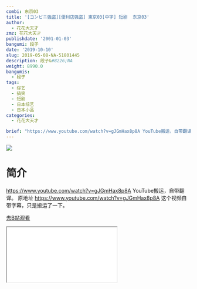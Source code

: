 ```yaml
---
combi: 东京03
title: '[コンビニ強盗][便利店强盗] 東京03[中字] 短剧  东京03'
author:
  - 花花大天才
zmz: 花花大天才
publishdate: '2001-01-03'
bangumi: 段子
date: '2019-10-10'
slug: 2019-05-08-NA-51801445
description: 段子&#8226;NA
weight: 8990.0
bangumis:
  - 段子
tags:
  - 综艺
  - 搞笑
  - 短剧
  - 日本综艺
  - 日本小品
categories:
  - 花花大天才

brief: "https://www.youtube.com/watch?v=gJGmHax8p8A YouTube搬运，自带翻译。 原地址 https://www.youtube.com/watch?v=gJGmHax8p8A 这个视频自带字幕，只是搬运了一下。"
---
```

![](https://raw.githubusercontent.com/tcgriffith/owaraisite/master/static/tmpimg/0c1af7b2dda945e067e98efde50634245e401305.jpg.480.jpg)
# 简介  
https://www.youtube.com/watch?v=gJGmHax8p8A
YouTube搬运，自带翻译。
原地址 https://www.youtube.com/watch?v=gJGmHax8p8A
这个视频自带字幕，只是搬运了一下。  

[去B站观看](https://www.bilibili.com/video/av51801445/)
<div class ="resp-container"><iframe class="testiframe" src="//player.bilibili.com/player.html?aid=51801445"", scrolling="no", allowfullscreen="true" > </iframe></div> 
